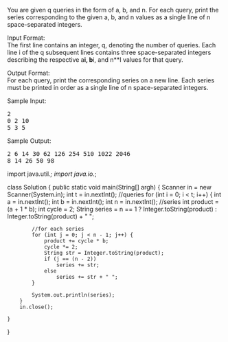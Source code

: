 You are given q queries in the form of a, b, and n. For each query, print the
series corresponding to the given a, b, and n values as a single line of n
space-separated integers.

Input Format:  
The first line contains an integer, q, denoting the number of queries.
Each line i of the q subsequent lines contains three space-separated integers
describing the respective a**i, b**i, and n**I values for that query.

Output Format:  
For each query, print the corresponding series on a new line. Each series
must be printed in order as a single line of n space-separated integers.

Sample Input:
<pre>
2
0 2 10
5 3 5
</pre>

Sample Output:
<pre>
2 6 14 30 62 126 254 510 1022 2046
8 14 26 50 98
</pre>

import java.util.*;
import java.io.*;

class Solution {
    public static void main(String[] argh) {
        Scanner in = new Scanner(System.in);
        int t = in.nextInt(); //queries
        for (int i = 0; i < t; i++) {
            int a = in.nextInt();
            int b = in.nextInt();
            int n = in.nextInt(); //series
            int product = (a + 1 * b);
            int cycle = 2;
            String series = n == 1 ? Integer.toString(product) : Integer.toString(product) + " ";

            //for each series
            for (int j = 0; j < n - 1; j++) {
                product += cycle * b;
                cycle *= 2;
                String str = Integer.toString(product);
                if (j == (n - 2))
                    series += str;
                else
                    series += str + " ";
            }

            System.out.println(series);
        }
        in.close();

    }
}
